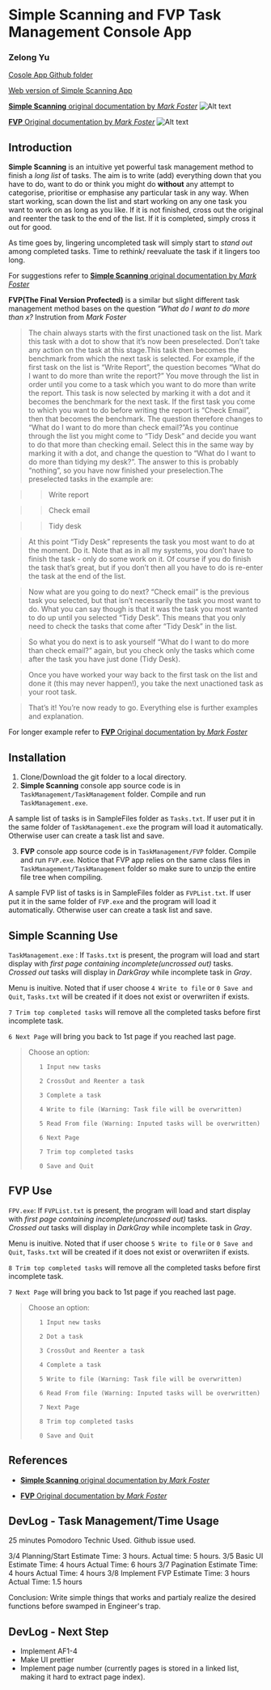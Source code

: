 Simple Scanning and FVP Task Management Console App
===============================================
### Zelong Yu

[Cosole App Github folder](https://github.com/himoyu/TaskManagement)

[Web version of Simple Scanning App](https://github.com/himoyu/TaskManagementWeb)

[**Simple Scanning** original documentation by _Mark Foster_](http://markforster.squarespace.com/blog/2017/12/2/simple-scanning-the-rules.html)
![Alt text](SampleFiles/SimpleScanning.gif?raw=true "SimpleScanning")





[**FVP** Original documentation by _Mark Foster_](http://markforster.squarespace.com/blog/2015/5/21/the-final-version-perfected-fvp.html)
![Alt text](SampleFiles/FVP.gif?raw=true "FVP")

Introduction
------------
**Simple Scanning** is an intuitive yet powerful task management method to finish a _long list_ of tasks. The aim is to write (add) everything down that you
have to do, want to do or think you might do **without** any attempt to categorise, prioritise or emphasise any particular task in any
way. When start working, scan down the list and start working on any one task you want to work on as long as you like. If it is not finished,
cross out the original and reenter the task to the end of the list. If it is completed, simply cross it out for good. 

As time goes by, lingering uncompleted task will simply start to _stand out_ among completed tasks. Time to rethink/ reevaluate the task if 
it lingers too long. 

For suggestions refer to [**Simple Scanning** original documentation by _Mark Foster_](http://markforster.squarespace.com/blog/2017/12/2/simple-scanning-the-rules.html)


**FVP(The Final Version Profected)** is a similar but slight different task management method bases on the question _“What do I want to do more than x?_
Instrution from _Mark Foster_

>The chain always starts with the first unactioned task on the list. Mark this task with a dot to show that it’s now been preselected. Don’t take any action on the task at this stage.This task then becomes the benchmark from which the next task is selected. For example, if the first task on the list is “Write Report”, the question becomes “What do I want to do more than write the report?” You move through the list in order until you come to a task which you want to do more than write the report. This task is now selected by marking it with a dot and it becomes the benchmark for the next task. If the first task you come to which you want to do before writing the report is “Check Email”, then that becomes the benchmark. The question therefore changes to “What do I want to do more than check email?”As you continue through the list you might come to “Tidy Desk” and decide you want to do that more than checking email. Select this in the same way by marking it with a dot, and change the question to “What do I want to do more than tidying my desk?”. The answer to this is probably “nothing”, so you have now finished your preselection.The preselected tasks in the example are:

>>Write report

>>Check email

>>Tidy desk

>At this point “Tidy Desk” represents the task you most want to do at the moment. Do it.
>Note that as in all my systems, you don’t have to finish the task - only do some work on it. Of course if you do finish the task that’s great, but if you don’t then all you have to do is re-enter the task at the end of the list.

>Now what are you going to do next? “Check email” is the previous task you selected, but that isn’t necessarily the task you most want to do. What you can say though is that it was the task you most wanted to do up until you selected “Tidy Desk”. This means that you only need to check the tasks that come after “Tidy Desk” in the list.

>So what you do next is to ask yourself “What do I want to do more than check email?” again, but you check only the tasks which come after the task you have just done (Tidy Desk).

>Once you have worked your way back to the first task on the list and done it (this may never happen!), you take the next unactioned task as your root task.

>That’s it! You’re now ready to go. Everything else is further examples and explanation.

For longer example refer to [**FVP** Original documentation by _Mark Foster_](http://markforster.squarespace.com/blog/2015/5/21/the-final-version-perfected-fvp.html)



Installation
------------
1. Clone/Download the git folder to a local directory.
2. **Simple Scanning** console app source code is in `TaskManagement/TaskManagement` folder. Compile and run `TaskManagement.exe`. 

A sample list of 
tasks is in SampleFiles folder as `Tasks.txt`. If user put it in the same folder of `TaskManagement.exe` the program will load it automatically. 
Otherwise user can create a task list and save.

3. **FVP** console app source code is in `TaskManagement/FVP` folder. Compile and run `FVP.exe`. Notice that FVP app relies on the same class files in
`TaskManagement/TaskManagement` folder so make sure to unzip the entire file tree when compiling.

A sample FVP list of tasks is in SampleFiles folder as `FVPList.txt`. If user put it in the same folder of `FVP.exe` and the program will load it automatically. 
Otherwise user can create a task list and save.



**Simple Scanning** Use
-----
 `TaskManagement.exe` :
If `Tasks.txt` is present, the program will load and start display with _first page containing incomplete(uncrossed out)_ tasks.\
_Crossed out_ tasks will display in _DarkGray_ while incomplete task in _Gray_.

Menu is inuitive. Noted that if user choose `4 Write to file` or `0 Save and Quit`, `Tasks.txt` will be created if it does not exist or overwriiten if exists.

`7 Trim top completed tasks` will remove all the completed tasks before first incomplete task.

`6 Next Page` will bring you back to 1st page if you reached last page.

>Choose an option:
>
>        1 Input new tasks
>
>        2 CrossOut and Reenter a task
>
>        3 Complete a task
>
>        4 Write to file (Warning: Task file will be overwritten)
>
>        5 Read From file (Warning: Inputed tasks will be overwritten)
>
>        6 Next Page
>
>        7 Trim top completed tasks
>
>        0 Save and Quit

**FVP** Use
-----
`FPV.exe`: If `FVPList.txt` is present, the program will load and start display with _first page containing incomplete(uncrossed out)_ tasks.\
_Crossed out_ tasks will display in _DarkGray_ while incomplete task in _Gray_.

Menu is inuitive. Noted that if user choose `5 Write to file` or `0 Save and Quit`, `Tasks.txt` will be created if it does not exist or overwriiten if exists.

`8 Trim top completed tasks` will remove all the completed tasks before first incomplete task.

`7 Next Page` will bring you back to 1st page if you reached last page.

>Choose an option:
>
>        1 Input new tasks
>
>        2 Dot a task
>
>        3 CrossOut and Reenter a task
>
>        4 Complete a task
>
>        5 Write to file (Warning: Task file will be overwritten)
>
>        6 Read From file (Warning: Inputed tasks will be overwritten)
>
>        7 Next Page
>
>        8 Trim top completed tasks
>
>        0 Save and Quit

References
----------
* [**Simple Scanning** original documentation by _Mark Foster_](http://markforster.squarespace.com/blog/2017/12/2/simple-scanning-the-rules.html)

* [**FVP** Original documentation by _Mark Foster_](http://markforster.squarespace.com/blog/2015/5/21/the-final-version-perfected-fvp.html)

DevLog - Task Management/Time Usage
----------
25 minutes Pomodoro Technic Used. Github issue used.

3/4 Planning/Start
Estimate Time: 3 hours. Actual time: 5 hours.
3/5 Basic UI
Estimate Time: 4 hours Actual Time: 6 hours
3/7 Pagination
Estimate Time: 4 hours Actual Time: 4 hours
3/8 Implement FVP
Estimate Time: 3 hours Actual Time: 1.5 hours

Conclusion: Write simple things that works and partialy realize the desired functions before swamped in Engineer's trap.

DevLog - Next Step
----------
- Implement AF1-4
- Make UI prettier
- Implement page number (currently pages is stored in a linked list, making it hard to extract page index).
